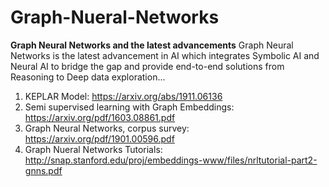 # Graph-Nueral-Networks
**Graph Neural Networks and the latest advancements**
Graph Neural Networks is the latest advancement in AI which integrates Symbolic AI and Neural AI to bridge the gap and provide end-to-end solutions from Reasoning to Deep data exploration...
1. KEPLAR Model: https://arxiv.org/abs/1911.06136
2. Semi supervised learning with Graph Embeddings: https://arxiv.org/pdf/1603.08861.pdf
3. Graph Neural Networks, corpus survey: https://arxiv.org/pdf/1901.00596.pdf
4. Graph Nueral Networks Tutorials: http://snap.stanford.edu/proj/embeddings-www/files/nrltutorial-part2-gnns.pdf
